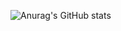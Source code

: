 ![Anurag's GitHub stats](https://github-readme-stats.vercel.app/api?username=fabioo-junioor&show_icons=true&theme=calm)
